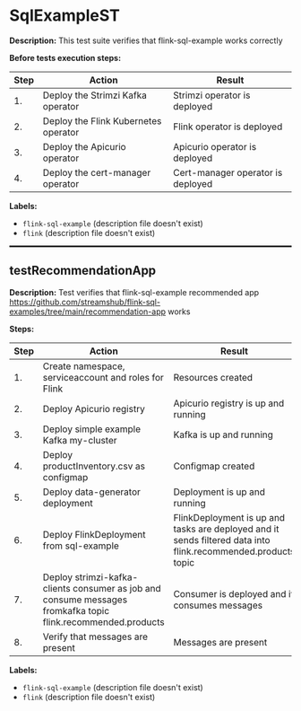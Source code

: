 # SqlExampleST

**Description:** This test suite verifies that flink-sql-example works correctly

**Before tests execution steps:**

| Step | Action | Result |
| - | - | - |
| 1. | Deploy the Strimzi Kafka operator | Strimzi operator is deployed |
| 2. | Deploy the Flink Kubernetes operator | Flink operator is deployed |
| 3. | Deploy the Apicurio operator | Apicurio operator is deployed |
| 4. | Deploy the cert-manager operator | Cert-manager operator is deployed |

**Labels:**

* `flink-sql-example` (description file doesn't exist)
* `flink` (description file doesn't exist)

<hr style="border:1px solid">

## testRecommendationApp

**Description:** Test verifies that flink-sql-example recommended app https://github.com/streamshub/flink-sql-examples/tree/main/recommendation-app works

**Steps:**

| Step | Action | Result |
| - | - | - |
| 1. | Create namespace, serviceaccount and roles for Flink | Resources created |
| 2. | Deploy Apicurio registry | Apicurio registry is up and running |
| 3. | Deploy simple example Kafka my-cluster | Kafka is up and running |
| 4. | Deploy productInventory.csv as configmap | Configmap created |
| 5. | Deploy data-generator deployment | Deployment is up and running |
| 6. | Deploy FlinkDeployment from sql-example | FlinkDeployment is up and tasks are deployed and it sends filtered data into flink.recommended.products topic |
| 7. | Deploy strimzi-kafka-clients consumer as job and consume messages fromkafka topic flink.recommended.products | Consumer is deployed and it consumes messages |
| 8. | Verify that messages are present | Messages are present |

**Labels:**

* `flink-sql-example` (description file doesn't exist)
* `flink` (description file doesn't exist)

